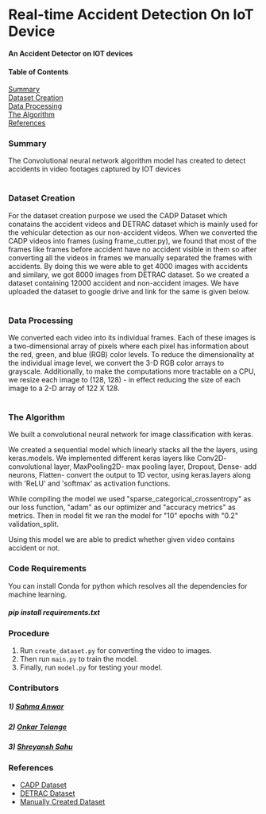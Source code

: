 # Real-time Accident Detection On IoT Device

<b>An Accident Detector on IOT devices</b>


<h4>Table of Contents</h4>

[Summary](#Summary)<br /> 
[Dataset Creation](#Data)<br />
[Data Processing](#Data_processing)<br />
[The Algorithm](#Model)<br />
[References](#References)<br />

<a name="Summary"/>
<h3>Summary</h3>

The Convolutional neural network algorithm model has created to detect accidents in video footages captured by IOT devices
<br /><br />

<a name="Data"/>
<h3>Dataset Creation</h3>

For the dataset creation purpose we used the CADP Dataset which conatains the accident videos and DETRAC dataset which is mainly used for the vehicular detection 
as our non-accident videos. When we converted the CADP videos into frames (using frame_cutter.py), we found that most of the frames like frames before accident have no accident visible in them so after converting all the videos in frames we manually separated the frames with accidents. By doing this we were able to get 4000 images with accidents and similary, we got 8000 images from DETRAC dataset. So we created a dataset containing 12000 accident and non-accident images. We have uploaded the dataset to google drive and link for the same is given below.
<br /><br />

<a name="Data_processing"/>
<h3>Data Processing</h3>

We converted each video into its individual frames. Each of these images is a two-dimensional array of pixels where each pixel has information about the red, green, and blue (RGB) color levels. To reduce the dimensionality at the individual image level, we convert the 3-D RGB color arrays to grayscale. Additionally, to make the computations more tractable on a CPU, we resize each image to (128, 128) - in effect reducing the size of each image to a 2-D array of 122 X 128.
<br /><br />

<a name="Model"/>
<h3>The Algorithm</h3>

We built a convolutional neural network for image classification with keras.

We created a sequential model which linearly stacks all the the layers, using keras.models. We implemented different keras layers like Conv2D- convolutional layer, MaxPooling2D- max pooling layer, Dropout, Dense- add neurons, Flatten- convert the output to 1D vector, using keras.layers along with 'ReLU' and 'softmax' as activation functions.

While compiling the model we used "sparse_categorical_crossentropy" as our loss function, "adam" as our optimizer and "accuracy metrics" as metrics. Then in model fit we ran the model for "10" epochs with "0.2" validation_split.

Using this model we are able to predict whether given video contains accident or not.

### Code Requirements
You can install Conda for python which resolves all the dependencies for machine learning.

##### pip install requirements.txt

<h3>Procedure</h3>

1) Run `create_dataset.py` for converting the video to images.
2) Then run `main.py` to train the model.
3) Finally, run `model.py` for testing your model.


### Contributors

##### 1) [Sahma Anwar](https://github.com/Sahma61)
##### 2) [Onkar Telange](https://github.com/om1621)
##### 3) [Shreyansh Sahu](https://github.com/23nobody)

<a name="References"/>
<h3>References</h3>

<ul>
<li> <a href="https://ankitshah009.github.io/accident_forecasting_traffic_camera">CADP Dataset</a>
<li> <a href="http://detrac-db.rit.albany.edu/">DETRAC Dataset</a>
<li> <a href="#">Manually Created Dataset</a>

</ul>

